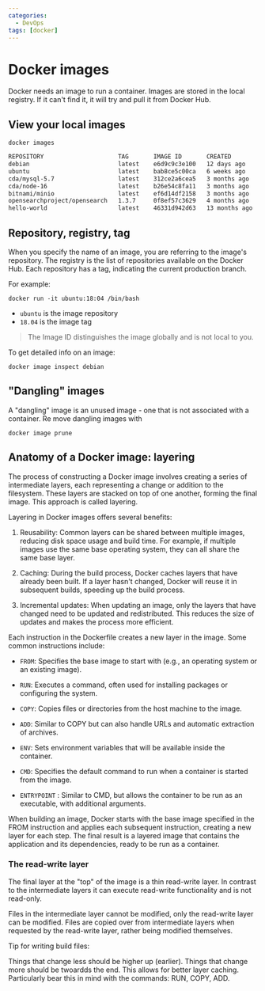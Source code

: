 ```yaml
---
categories:
  - DevOps
tags: [docker]
---
```


# Docker images

Docker needs an image to run a container. Images are stored in the local
registry. If it can't find it, it will try and pull it from Docker Hub.

## View your local images

```
docker images
```

```sh
REPOSITORY                     TAG       IMAGE ID       CREATED         SIZE
debian                         latest    e6d9c9c3e100   12 days ago     118MB
ubuntu                         latest    bab8ce5c00ca   6 weeks ago     69.2MB
cda/mysql-5.7                  latest    312ce2a6cea5   3 months ago    495MB
cda/node-16                    latest    b26e54c8fa11   3 months ago    1.44GB
bitnami/minio                  latest    ef6d14df2158   3 months ago    229MB
opensearchproject/opensearch   1.3.7     0f8ef57c3629   4 months ago    831MB
hello-world                    latest    46331d942d63   13 months ago   9.14kB
```

## Repository, registry, tag

When you specify the name of an image, you are referring to the image's
repository. The registry is the list of repositories available on the Docker
Hub. Each repository has a tag, indicating the current production branch.

For example:

```
docker run -it ubuntu:18:04 /bin/bash
```

- `ubuntu` is the image repository
- `18.04` is the image tag

> The Image ID distinguishes the image globally and is not local to you.

To get detailed info on an image:

```
docker image inspect debian
```

## "Dangling" images

A "dangling" image is an unused image - one that is not associated with a
container. Re move dangling images with

```
docker image prune
```

## Anatomy of a Docker image: layering

The process of constructing a Docker image involves creating a series of
intermediate layers, each representing a change or addition to the filesystem.
These layers are stacked on top of one another, forming the final image. This
approach is called layering.

Layering in Docker images offers several benefits:

1. Reusability: Common layers can be shared between multiple images, reducing
   disk space usage and build time. For example, if multiple images use the same
   base operating system, they can all share the same base layer.

2. Caching: During the build process, Docker caches layers that have already
   been built. If a layer hasn't changed, Docker will reuse it in subsequent
   builds, speeding up the build process.

3. Incremental updates: When updating an image, only the layers that have
   changed need to be updated and redistributed. This reduces the size of
   updates and makes the process more efficient.

Each instruction in the Dockerfile creates a new layer in the image. Some common
instructions include:

- `FROM`: Specifies the base image to start with (e.g., an operating system or
  an existing image).

- `RUN`: Executes a command, often used for installing packages or configuring
  the system.

- `COPY`: Copies files or directories from the host machine to the image.

- `ADD`: Similar to COPY but can also handle URLs and automatic extraction of
  archives.

- `ENV`: Sets environment variables that will be available inside the container.

- `CMD`: Specifies the default command to run when a container is started from
  the image.

- `ENTRYPOINT` : Similar to CMD, but allows the container to be run as an
  executable, with additional arguments.

When building an image, Docker starts with the base image specified in the FROM
instruction and applies each subsequent instruction, creating a new layer for
each step. The final result is a layered image that contains the application and
its dependencies, ready to be run as a container.

### The read-write layer

The final layer at the "top" of the image is a thin read-write layer. In
contrast to the intermediate layers it can execute read-write functionality and
is not read-only.

Files in the intermediate layer cannot be modified, only the read-write layer
can be modified. Files are copied over from intermediate layers when requested
by the read-write layer, rather being modified themselves.

Tip for writing build files:

Things that change less should be higher up (earlier). Things that change more
should be twoardds the end. This allows for better layer caching. Particularly
bear this in mind with the commands: RUN, COPY, ADD.

